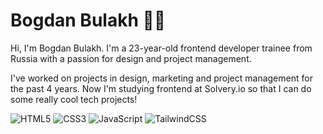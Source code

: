 # Bogdan Bulakh 👨‍🎤

Hi, I'm Bogdan Bulakh. I'm a 23-year-old frontend developer trainee from Russia with a passion for design and project management.

I've worked on projects in design, marketing and project management for the past 4 years. Now I'm studying frontend at Solvery.io so that I can do some really cool tech projects!

![HTML5](https://img.shields.io/badge/html5-%23E34F26.svg?style=for-the-badge&logo=html5&logoColor=white)
![CSS3](https://img.shields.io/badge/css3-%231572B6.svg?style=for-the-badge&logo=css3&logoColor=white)
![JavaScript](https://img.shields.io/badge/javascript-%23323330.svg?style=for-the-badge&logo=javascript&logoColor=%23F7DF1E)
![TailwindCSS](https://img.shields.io/badge/tailwindcss-%2338B2AC.svg?style=for-the-badge&logo=tailwind-css&logoColor=white)
